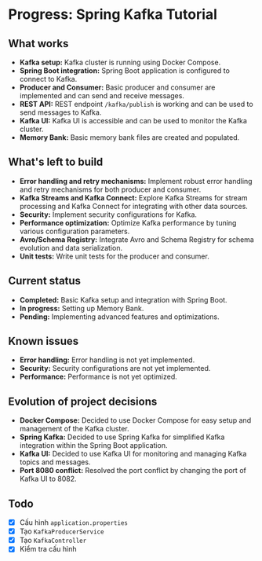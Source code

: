 # Progress: Spring Kafka Tutorial

## What works

-   **Kafka setup:** Kafka cluster is running using Docker Compose.
-   **Spring Boot integration:** Spring Boot application is configured to connect to Kafka.
-   **Producer and Consumer:** Basic producer and consumer are implemented and can send and receive messages.
-   **REST API:** REST endpoint `/kafka/publish` is working and can be used to send messages to Kafka.
-   **Kafka UI:** Kafka UI is accessible and can be used to monitor the Kafka cluster.
-   **Memory Bank:** Basic memory bank files are created and populated.

## What's left to build

-   **Error handling and retry mechanisms:** Implement robust error handling and retry mechanisms for both producer and consumer.
-   **Kafka Streams and Kafka Connect:** Explore Kafka Streams for stream processing and Kafka Connect for integrating with other data sources.
-   **Security:** Implement security configurations for Kafka.
-   **Performance optimization:** Optimize Kafka performance by tuning various configuration parameters.
-   **Avro/Schema Registry:** Integrate Avro and Schema Registry for schema evolution and data serialization.
-   **Unit tests:** Write unit tests for the producer and consumer.

## Current status

-   **Completed:** Basic Kafka setup and integration with Spring Boot.
-   **In progress:** Setting up Memory Bank.
-   **Pending:** Implementing advanced features and optimizations.

## Known issues

-   **Error handling:** Error handling is not yet implemented.
-   **Security:** Security configurations are not yet implemented.
-   **Performance:** Performance is not yet optimized.

## Evolution of project decisions

-   **Docker Compose:** Decided to use Docker Compose for easy setup and management of the Kafka cluster.
-   **Spring Kafka:** Decided to use Spring Kafka for simplified Kafka integration within the Spring Boot application.
-   **Kafka UI:** Decided to use Kafka UI for monitoring and managing Kafka topics and messages.
-   **Port 8080 conflict:** Resolved the port conflict by changing the port of Kafka UI to 8082.

## Todo

- [x] Cấu hình `application.properties`
- [x] Tạo `KafkaProducerService`
- [x] Tạo `KafkaController`
- [x] Kiểm tra cấu hình
